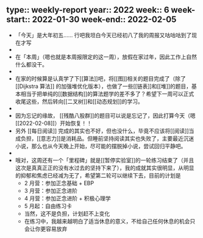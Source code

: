 type:: weekly-report
year:: 2022
week:: 6
week-start:: 2022-01-30
week-end:: 2022-02-05
-
- 「今天」是大年初五…… 行吧我坦白今天已经初八了我的周报又咕咕咕到了现在才写
-
- 在「本周」（嗯也就是本周报限定的这一周），放假在家过年，因此工作上自然什么都没干。
-
- 在家的时候算是认真学了下[[算法]]吧，将[[图]]相关的题目完成了（除了 [[Dijkstra 算法]]  的加强堆优化版本），也做了一些[[链表]]和[[堆]]的题目，基本相当于把单纯的[[数据结构]]的算法题学的差不多了？希望下一周可以正式收尾这些，然后转向[[二叉树]]和[[动态规划]]的学习。
-
- 因为忘记的缘故， [[残酷八股群]]的题目可以说是忘记了，因此打算今天（嗯 [[2022-02-08]]）开始恢复！！
- 另外 [[每日阅读]] 完成的其实也不好，但也没什么，毕竟不应该将[[阅读]]当成负担，[[意志力]]是消耗品。但睡前坚持阅读其实也失败了，主要最近沉迷小说，那么也从今天晚上开始，尽可能的摆脱掉小说，尝试回归平静吧。
-
- 哦对，这周还有一个「里程碑」就是[[暂停实验室]]的一轮练习结束了（并且这次是真真正正的没有水过去的坚持下来了），我的成就其实很明显，从明显的抑郁和焦虑已经减为无了，希望第二轮可以继续下去，目前的计划是
	- 2 月营：参加正念基础 + EBP
	- 3 月营：参加正念进阶
	- 4 月营：参加正念进阶 + 积极心理学
	- 5 月起：自由练习卡
	- 当然，这不是负担，计划赶不上变化
	- 在练习中，我越来越明白了适当休息的意义，不给自己任何休息的机会只会让你更容易放弃